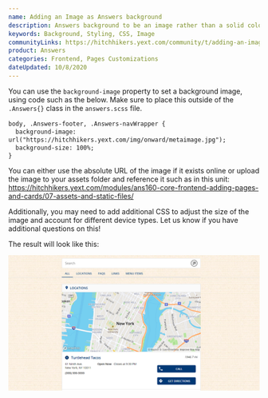 ```yaml
---
name: Adding an Image as Answers background
description: Answers background to be an image rather than a solid color.
keywords: Background, Styling, CSS, Image
communityLinks: https://hitchhikers.yext.com/community/t/adding-an-image-as-answers-background/1756
product: Answers
categories: Frontend, Pages Customizations
dateUpdated: 10/8/2020
---
```


You can use the `background-image` property to set a background image, using code such as the below. Make sure to place this outside of the `.Answers{}` class in the `answers.scss` file.

```
body, .Answers-footer, .Answers-navWrapper {
  background-image: url("https://hitchhikers.yext.com/img/onward/metaimage.jpg");
  background-size: 100%;
}
```

You can either use the absolute URL of the image if it exists online or upload the image to your assets folder and reference it such as in this unit: https://hitchhikers.yext.com/modules/ans160-core-frontend-adding-pages-and-cards/07-assets-and-static-files/

Additionally, you may need to add additional CSS to adjust the size of the image and account for different device types. Let us know if you have additional questions on this!

The result will look like this:

![image|690x371](/Images/background-image-as-background.png) 



